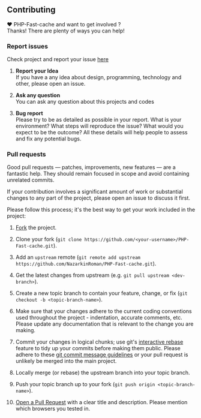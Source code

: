 ﻿## Contributing
♥ PHP-Fast-cache and want to get involved ?  
Thanks! There are plenty of ways you can help!  

### Report issues
Check project and report your issue [here](https://github.com/NazarkinRoman/PHP-Simple-cache/issues)    

1. **Report your Idea**  
  If you have a any idea about design, programming, technology and other, please open an issue.
  
1. **Ask any question**  
  You can ask any question about this projects and codes
  
1. **Bug report**  
  Please try to be as detailed as possible in your report. What is your
environment? What steps will reproduce the issue? What would you expect to be the outcome? All these
details will help people to assess and fix any potential bugs.
  
### Pull requests  

Good pull requests — patches, improvements, new features — are a fantastic
help. They should remain focused in scope and avoid containing unrelated commits.

If your contribution involves a significant amount of work or substantial
changes to any part of the project, please open an issue to discuss it first.

Please follow this process; it's the best way to get your work included in the project:

1. [Fork](http://help.github.com/fork-a-repo/) the project.

2. Clone your fork (`git clone
   https://github.com/<your-username>/PHP-Fast-cache.git`).

3. Add an `upstream` remote (`git remote add upstream
   https://github.com/NazarkinRoman/PHP-Fast-cache.git`).

4. Get the latest changes from upstream (e.g. `git pull upstream
   <dev-branch>`).

5. Create a new topic branch to contain your feature, change, or fix (`git
   checkout -b <topic-branch-name>`).

6. Make sure that your changes adhere to the current coding conventions used
   throughout the project - indentation, accurate comments, etc. Please update
   any documentation that is relevant to the change you are making.

7. Commit your changes in logical chunks; use git's [interactive
   rebase](https://help.github.com/articles/interactive-rebase) feature to tidy
   up your commits before making them public. Please adhere to these [git commit
   message
   guidelines](http://tbaggery.com/2008/04/19/a-note-about-git-commit-messages.html)
   or your pull request is unlikely be merged into the main project.

8. Locally merge (or rebase) the upstream branch into your topic branch.

9. Push your topic branch up to your fork (`git push origin
   <topic-branch-name>`).

10. [Open a Pull Request](http://help.github.com/send-pull-requests/) with a
    clear title and description. Please mention which browsers you tested in.
